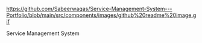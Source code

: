 https://github.com/Sabeerwaqas/Service-Management-System---Portfolio/blob/main/src/components/images/github%20readme%20image.gif

Service Management System
